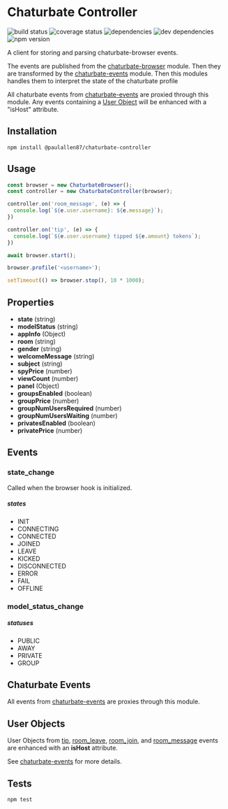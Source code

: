 Chaturbate Controller
=========

![build status](https://travis-ci.org/paulallen87/chaturbate-controller.svg?branch=master)
![coverage status](https://coveralls.io/repos/github/paulallen87/chaturbate-controller/badge.svg?branch=master)
![dependencies](https://img.shields.io/david/paulallen87/chaturbate-controller.svg)
![dev dependencies](https://img.shields.io/david/dev/paulallen87/chaturbate-controller.svg)
![npm version](https://img.shields.io/npm/v/@paulallen87/chaturbate-controller.svg)


A client for storing and parsing chaturbate-browser events.

The events are published from the [chaturbate-browser](https://github.com/paulallen87/chaturbate-browser) module. Then they are transformed by the [chaturbate-events](https://github.com/paulallen87/chaturbate-events) module. Then this modules handles them to interpret the state of the chaturbate profile

All chaturbate events from [chaturbate-events](https://github.com/paulallen87/chaturbate-events) are proxied through this module. Any events containing a [User Object](#user-obects) will be enhanced with a "isHost" attribute.

## Installation

```shell
npm install @paulallen87/chaturbate-controller
```

## Usage

```javascript
const browser = new ChaturbateBrowser();
const controller = new ChaturbateController(browser);

controller.on('room_message', (e) => {
  console.log(`${e.user.username}: ${e.message}`);
})

controller.on('tip', (e) => {
  console.log(`${e.user.username} tipped ${e.amount} tokens`);
})

await browser.start();

browser.profile('<username>');

setTimeout(() => browser.stop(), 10 * 1000);
```

## Properties
  * **state** (string)
  * **modelStatus** (string)
  * **appInfo** (Object)
  * **room** (string)
  * **gender** (string)
  * **welcomeMessage** (string)
  * **subject** (string)
  * **spyPrice** (number)
  * **viewCount** (number)
  * **panel** (Object)
  * **groupsEnabled** (boolean)
  * **groupPrice** (number)
  * **groupNumUsersRequired** (number)
  * **groupNumUsersWaiting** (number)
  * **privatesEnabled** (boolean)
  * **privatePrice** (number)

## Events

  ### **state_change**
  Called when the browser hook is initialized.

  ##### states
  * INIT
  * CONNECTING
  * CONNECTED
  * JOINED
  * LEAVE
  * KICKED
  * DISCONNECTED
  * ERROR
  * FAIL
  * OFFLINE

  ### **model_status_change**

  ##### statuses
  * PUBLIC
  * AWAY
  * PRIVATE
  * GROUP

## Chaturbate Events

All events from [chaturbate-events](https://github.com/paulallen87/chaturbate-events#events) are proxies through this module.

## User Objects

  User Objects from [tip](https://github.com/paulallen87/chaturbate-events#tip), [room_leave](https://github.com/paulallen87/chaturbate-events#room_leave), [room_join](https://github.com/paulallen87/chaturbate-events#room_join), and [room_message](https://github.com/paulallen87/chaturbate-events#room_message) events are enhanced with an **isHost** attribute.

  See [chaturbate-events](https://github.com/paulallen87/chaturbate-events#user-objects) for more details.

## Tests

```shell
npm test
```